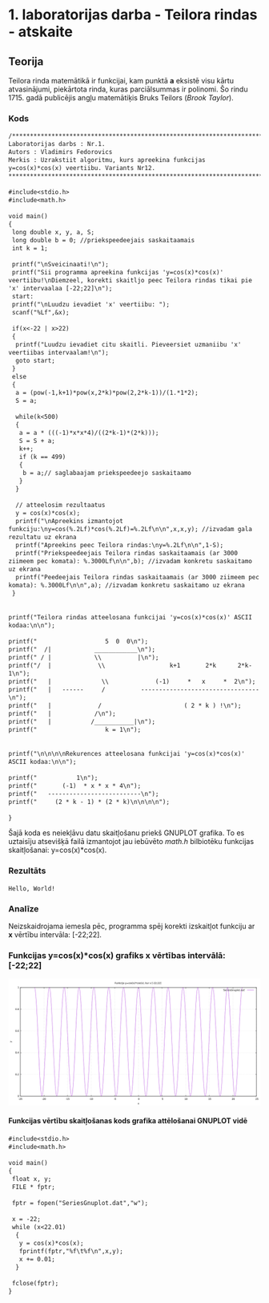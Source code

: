 # 1. laboratorijas darba - Teilora rindas - atskaite

## Teorija
Teilora rinda matemātikā ir funkcijai, kam punktā **a** eksistē visu kārtu atvasinājumi, piekārtota rinda, kuras parciālsummas ir polinomi. Šo rindu 1715. gadā publicējis angļu matemātiķis Bruks Teilors (*Brook Taylor*).  

### Kods
```
/***************************************************************************************************
Laboratorijas darbs : Nr.1.
Autors : Vladimirs Fedorovics
Merkis : Uzrakstiit algoritmu, kurs apreekina funkcijas y=cos(x)*cos(x) veertiibu. Variants Nr12.
***************************************************************************************************/

#include<stdio.h>
#include<math.h>

void main()
{
 long double x, y, a, S;
 long double b = 0; //priekspeedeejais saskaitaamais
 int k = 1;

 printf("\nSveicinaati!\n");
 printf("Sii programma apreekina funkcijas 'y=cos(x)*cos(x)' veertiibu!\nDiemzeel, korekti skaitljo peec Teilora rindas tikai pie 'x' intervaalaa [-22;22]\n");
 start:
 printf("\nLuudzu ievadiet 'x' veertiibu: ");
 scanf("%Lf",&x);

 if(x<-22 | x>22)
 {
  printf("Luudzu ievadiet citu skaitli. Pieveersiet uzmaniibu 'x' veertiibas intervaalam!\n");
  goto start;
 }
 else
 {
  a = (pow(-1,k+1)*pow(x,2*k)*pow(2,2*k-1))/(1.*1*2);
  S = a;

  while(k<500)
  {
   a = a * (((-1)*x*x*4)/((2*k-1)*(2*k)));
   S = S + a;
   k++;
   if (k == 499)
   {
    b = a;// saglabaajam priekspeedeejo saskaitaamo
   }
  }

  // atteelosim rezultaatus
  y = cos(x)*cos(x);
  printf("\nApreekins izmantojot funkciju:\ny=cos(%.2Lf)*cos(%.2Lf)=%.2Lf\n\n",x,x,y); //izvadam gala rezultatu uz ekrana
  printf("Apreekins peec Teilora rindas:\ny=%.2Lf\n\n",1-S);
  printf("Priekspeedeejais Teilora rindas saskaitaamais (ar 3000 ziimeem pec komata): %.3000Lf\n\n",b); //izvadam konkretu saskaitamo uz ekrana
  printf("Peedeejais Teilora rindas saskaitaamais (ar 3000 ziimeem pec komata): %.3000Lf\n\n",a); //izvadam konkretu saskaitamo uz ekrana
 }


printf("Teilora rindas atteelosana funkcijai 'y=cos(x)*cos(x)' ASCII kodaa:\n\n");

printf("                   5  0  0\n");
printf("  /|            ____________\n");
printf(" / |            \\          |\n");
printf("/  |             \\                  k+1       2*k      2*k-1\n");
printf("   |              \\             (-1)     *   x     *  2\n");
printf("   |   ------     /          ---------------------------------\n");
printf("   |             /                       ( 2 * k ) !\n");
printf("   |            /\n");
printf("   |           /___________|\n");
printf("                   k = 1\n");


printf("\n\n\n\nRekurences atteelosana funkcijai 'y=cos(x)*cos(x)' ASCII kodaa:\n\n");

printf("           1\n");
printf("       (-1)  * x * x * 4\n");
printf("   --------------------------\n");
printf("     (2 * k - 1) * (2 * k)\n\n\n\n");

}
```
Šajā koda es neiekļāvu datu skaitļošanu priekš GNUPLOT grafika. To es uztaisīju atsevišķā failā izmantojot jau iebūvēto *math.h* bilbiotēku funkcijas skaitļošanai: y=cos(x)\*cos(x).

### Rezultāts
```
Hello, World!
```

### Analīze
Neizskaidrojama iemesla pēc, programma spēj korekti izskaitļot funkciju ar **x** vērtību intervāla: \[-22;22\].  

### Funkcijas y=cos(x)\*cos(x) grafiks x vērtības intervālā:  \[-22;22\]  
![Funkcijas grafiks](https://github.com/MACTEP-ETF/RTR105/blob/master/darbi/LabDarbiAtskaites/series/GnuplotSeries/Funkcijas%20grafiks.png)

#### Funkcijas vērtību skaitļošanas kods grafika attēlošanai GNUPLOT vidē
```
#include<stdio.h>
#include<math.h>

void main()
{
 float x, y;
 FILE * fptr;

 fptr = fopen("SeriesGnuplot.dat","w");

 x = -22;
 while (x<22.01)
  {
   y = cos(x)*cos(x);
   fprintf(fptr,"%f\t%f\n",x,y);
   x += 0.01;
  }

 fclose(fptr);
}

```

